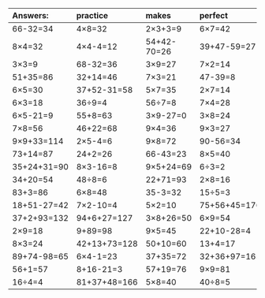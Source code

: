 | Answers: | practice | makes | perfect | ! |
| :--- | :--- | :--- | :--- | :--- |
| 66-32=34 | 4×8=32 | 2×3+3=9 | 6×7=42 | 8×2=16 | 
| 8×4=32 | 4×4-4=12 | 54+42-70=26 | 39+47-59=27 | 94-41=53 | 
| 3×3=9 | 68-32=36 | 3×9=27 | 7×2=14 | 22+76=98 | 
| 51+35=86 | 32+14=46 | 7×3=21 | 47-39=8 | 57+54+11=122 | 
| 6×5=30 | 37+52-31=58 | 5×7=35 | 2×7=14 | 15+74=89 | 
| 6×3=18 | 36÷9=4 | 56÷7=8 | 7×4=28 | 19+94+81=194 | 
| 6×5-21=9 | 55+8=63 | 3×9-27=0 | 3×8=24 | 4×9-24=12 | 
| 7×8=56 | 46+22=68 | 9×4=36 | 9×3=27 | 5×3=15 | 
| 9×9+33=114 | 2×5-4=6 | 9×8=72 | 90-56=34 | 21÷3=7 | 
| 73+14=87 | 24+2=26 | 66-43=23 | 8×5=40 | 83-7=76 | 
| 35+24+31=90 | 8×3-16=8 | 9×5+24=69 | 6÷3=2 | 58-10=48 | 
| 34+20=54 | 48÷8=6 | 22+71=93 | 2×8=16 | 8+68=76 | 
| 83+3=86 | 6×8=48 | 35-3=32 | 15÷5=3 | 12+34=46 | 
| 18+51-27=42 | 7×2-10=4 | 5×2=10 | 75+56+45=176 | 23+10=33 | 
| 37+2+93=132 | 94+6+27=127 | 3×8+26=50 | 6×9=54 | 6×2=12 | 
| 2×9=18 | 9+89=98 | 9×5=45 | 22+10-28=4 | 2×5=10 | 
| 8×3=24 | 42+13+73=128 | 50+10=60 | 13+4=17 | 8×6+24=72 | 
| 89+74-98=65 | 6×4-1=23 | 37+35=72 | 32+36+97=165 | 7×7=49 | 
| 56+1=57 | 8+16-21=3 | 57+19=76 | 9×9=81 | 2×3=6 | 
| 16÷4=4 | 81+37+48=166 | 5×8=40 | 40÷8=5 | 39+28=67 | 
